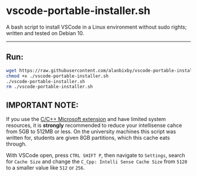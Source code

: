 # vscode-portable-installer.sh
A bash script to install VSCode in a Linux environment without sudo rights; written and tested on Debian 10.

---

## Run:

```bash
wget https://raw.githubusercontent.com/alanbixby/vscode-portable-installer/master/vscode-portable-installer.sh
chmod +x ./vscode-portable-installer.sh
./vscode-portable-installer.sh
rm ./vscode-portable-installer.sh
```

## IMPORTANT NOTE: 
If you use the [C/C++ Microsoft extension](https://marketplace.visualstudio.com/items?itemName=ms-vscode.cpptools) and have limited system resources, it is **strongly** recommended to reduce your intellisense cahce from 5GB to 512MB or less. On the university machines this script was written for, students are given 8GB partitions, which this cache eats through.

With VSCode open, press `CTRL SHIFT P`, then navigate to `Settings`, search for `Cache Size` and change the `C_Cpp: Intelli Sense Cache Size` from `5120` to a smaller value like `512` or `256`.
